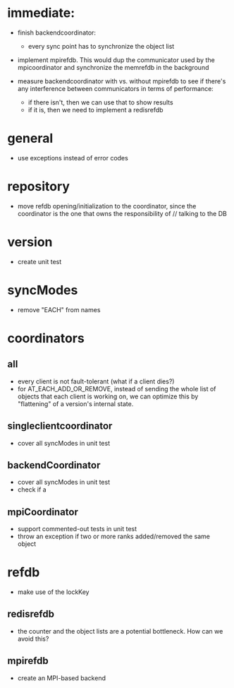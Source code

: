 # immediate:

  - finish backendcoordinator:
      - every sync point has to synchronize the object list

  - implement mpirefdb. This would dup the communicator used by the 
    mpicoordinator and synchronize the memrefdb in the background

  - measure backendcoordinator with vs. without mpirefdb to see if 
    there's any interference between communicators in terms of 
    performance:
      - if there isn't, then we can use that to show results
      - if it is, then we need to implement a redisrefdb

# general

  - use exceptions instead of error codes

# repository

  - move refdb opening/initialization to the coordinator, since the 
    coordinator is the one that owns the responsibility of // talking 
    to the DB

# version

  - create unit test

# syncModes

  - remove "EACH" from names

# coordinators

## all

  - every client is not fault-tolerant (what if a client dies?)
  - for AT_EACH_ADD_OR_REMOVE, instead of sending the whole list of 
    objects that each client is working on, we can optimize this by 
    "flattening" of a version's internal state.

## singleclientcoordinator

  - cover all syncModes in unit test

## backendCoordinator

  - cover all syncModes in unit test
  - check if a

## mpiCoordinator

  - support commented-out tests in unit test
  - throw an exception if two or more ranks added/removed the same 
    object

# refdb

  - make use of the lockKey

## redisrefdb

  - the counter and the object lists are a potential bottleneck. How 
    can we avoid this?

## mpirefdb

  - create an MPI-based backend
